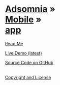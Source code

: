 [Adsomnia](../../index.html ) &raquo;<br>[Mobile]( ../index.html ) &raquo;<br>[app]( ./index.html )
===

<p id=rm >
	<a href=JavaScript:displayPage("#readme.md#rm"); >Read Me</a>
</p>

<i class="fa fa-external-link"></i> [Live Demo (latest)]( http://github.com/adsomnia/mobile ) 

<i class="fa fa-github"></i> [Source Code on GitHub]( https://github.com/adsomnia/ ) 
<br>
<br>
 
<i class="fa fa-copy"></i> [Copyright and License]( https://github.com/jaanga/jaanga.github.io/blob/master/jaanga-copyright-and-mit-license.md )